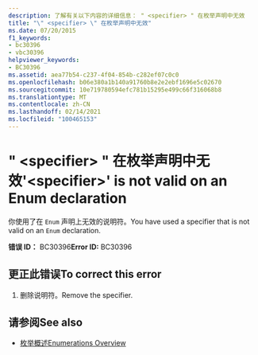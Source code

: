```yaml
---
description: 了解有关以下内容的详细信息： " <specifier> " 在枚举声明中无效
title: "\" <specifier> \" 在枚举声明中无效"
ms.date: 07/20/2015
f1_keywords:
- bc30396
- vbc30396
helpviewer_keywords:
- BC30396
ms.assetid: aea77b54-c237-4f04-854b-c282ef07c0c0
ms.openlocfilehash: b06e380a1b140a91760b8e2e2ebf1696e5c02670
ms.sourcegitcommit: 10e719780594efc781b15295e499c66f316068b8
ms.translationtype: MT
ms.contentlocale: zh-CN
ms.lasthandoff: 02/14/2021
ms.locfileid: "100465153"
---
```

# <a name="specifier-is-not-valid-on-an-enum-declaration"></a><span data-ttu-id="7dd7d-103">" \<specifier> " 在枚举声明中无效</span><span class="sxs-lookup"><span data-stu-id="7dd7d-103">'\<specifier>' is not valid on an Enum declaration</span></span>

<span data-ttu-id="7dd7d-104">你使用了在 `Enum` 声明上无效的说明符。</span><span class="sxs-lookup"><span data-stu-id="7dd7d-104">You have used a specifier that is not valid on an `Enum` declaration.</span></span>  
  
 <span data-ttu-id="7dd7d-105">**错误 ID：** BC30396</span><span class="sxs-lookup"><span data-stu-id="7dd7d-105">**Error ID:** BC30396</span></span>  
  
## <a name="to-correct-this-error"></a><span data-ttu-id="7dd7d-106">更正此错误</span><span class="sxs-lookup"><span data-stu-id="7dd7d-106">To correct this error</span></span>  
  
1. <span data-ttu-id="7dd7d-107">删除说明符。</span><span class="sxs-lookup"><span data-stu-id="7dd7d-107">Remove the specifier.</span></span>  
  
## <a name="see-also"></a><span data-ttu-id="7dd7d-108">请参阅</span><span class="sxs-lookup"><span data-stu-id="7dd7d-108">See also</span></span>

- [<span data-ttu-id="7dd7d-109">枚举概述</span><span class="sxs-lookup"><span data-stu-id="7dd7d-109">Enumerations Overview</span></span>](../programming-guide/language-features/constants-enums/enumerations-overview.md)
